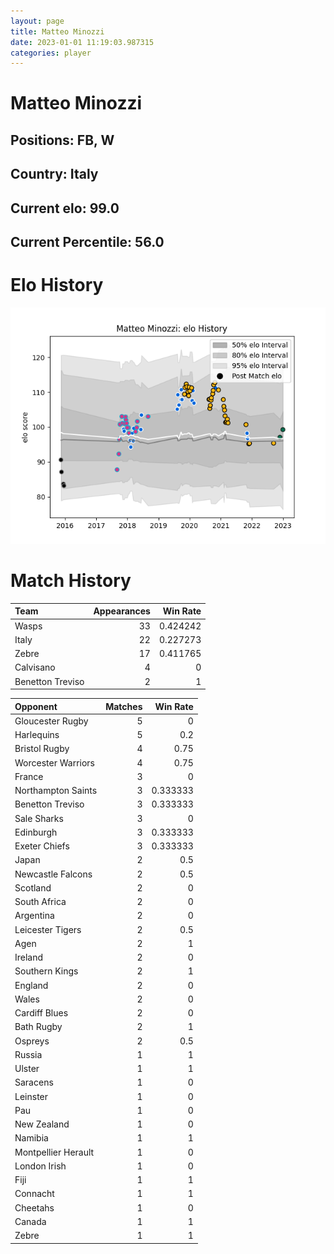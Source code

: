 ```yaml
---  
layout: page  
title: Matteo Minozzi  
date: 2023-01-01 11:19:03.987315  
categories: player  
---
```

# Matteo Minozzi

## Positions: FB, W

## Country: Italy

## Current elo: 99.0

## Current Percentile: 56.0

# Elo History


![elo history](history_MatteoMinozzi.png)
# Match History


| Team             |   Appearances |   Win Rate |
|:-----------------|--------------:|-----------:|
| Wasps            |            33 |   0.424242 |
| Italy            |            22 |   0.227273 |
| Zebre            |            17 |   0.411765 |
| Calvisano        |             4 |   0        |
| Benetton Treviso |             2 |   1        |

| Opponent            |   Matches |   Win Rate |
|:--------------------|----------:|-----------:|
| Gloucester Rugby    |         5 |   0        |
| Harlequins          |         5 |   0.2      |
| Bristol Rugby       |         4 |   0.75     |
| Worcester Warriors  |         4 |   0.75     |
| France              |         3 |   0        |
| Northampton Saints  |         3 |   0.333333 |
| Benetton Treviso    |         3 |   0.333333 |
| Sale Sharks         |         3 |   0        |
| Edinburgh           |         3 |   0.333333 |
| Exeter Chiefs       |         3 |   0.333333 |
| Japan               |         2 |   0.5      |
| Newcastle Falcons   |         2 |   0.5      |
| Scotland            |         2 |   0        |
| South Africa        |         2 |   0        |
| Argentina           |         2 |   0        |
| Leicester Tigers    |         2 |   0.5      |
| Agen                |         2 |   1        |
| Ireland             |         2 |   0        |
| Southern Kings      |         2 |   1        |
| England             |         2 |   0        |
| Wales               |         2 |   0        |
| Cardiff Blues       |         2 |   0        |
| Bath Rugby          |         2 |   1        |
| Ospreys             |         2 |   0.5      |
| Russia              |         1 |   1        |
| Ulster              |         1 |   1        |
| Saracens            |         1 |   0        |
| Leinster            |         1 |   0        |
| Pau                 |         1 |   0        |
| New Zealand         |         1 |   0        |
| Namibia             |         1 |   1        |
| Montpellier Herault |         1 |   0        |
| London Irish        |         1 |   0        |
| Fiji                |         1 |   1        |
| Connacht            |         1 |   1        |
| Cheetahs            |         1 |   0        |
| Canada              |         1 |   1        |
| Zebre               |         1 |   1        |